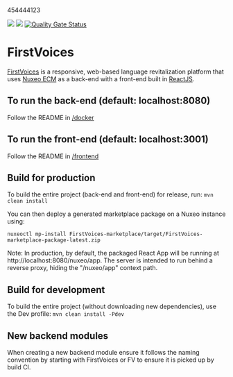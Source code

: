 454444123

[![](https://github.com/First-Peoples-Cultural-Council/fv-web-ui/workflows/Build/badge.svg?branch=master)](https://github.com/First-Peoples-Cultural-Council/fv-web-ui/actions)
[![](https://github.com/First-Peoples-Cultural-Council/fv-web-ui/workflows/Cypress%20Tests/badge.svg?branch=master)](https://github.com/First-Peoples-Cultural-Council/fv-web-ui/actions)
[![Quality Gate Status](https://sonarcloud.io/api/project_badges/measure?project=ca.firstvoices%3Afirstvoices-modules-parent&metric=alert_status)](https://sonarcloud.io/dashboard?id=ca.firstvoices%3Afirstvoices-modules-parent)
# FirstVoices
[FirstVoices](https://www.firstvoices.com/) is a responsive, web-based language revitalization platform that uses [Nuxeo ECM](https://www.nuxeo.com/) as a back-end with a front-end built in [ReactJS](https://facebook.github.io/react/).

## To run the back-end (default: localhost:8080)
Follow the README in [/docker](https://github.com/First-Peoples-Cultural-Council/fv-web-ui/tree/master/docker)

## To run the front-end (default: localhost:3001)
Follow the README in [/frontend](https://github.com/First-Peoples-Cultural-Council/fv-web-ui/tree/master/frontend)

## Build for production
To build the entire project (back-end and front-end) for release, run:
```mvn clean install```

You can then deploy a generated marketplace package on a Nuxeo instance using:
```
nuxeoctl mp-install FirstVoices-marketplace/target/FirstVoices-marketplace-package-latest.zip
```

Note: In production, by default, the packaged React App will be running at http://localhost:8080/nuxeo/app. The 
server is intended to run behind a reverse proxy, hiding the "/nuxeo/app" context path.

## Build for development
To build the entire project (without downloading new dependencies), use the Dev profile:
```mvn clean install -Pdev```

## New backend modules
When creating a new backend module ensure it follows the naming convention by starting with FirstVoices or FV to ensure it is picked up by build CI.
